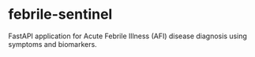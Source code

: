 # febrile-sentinel
FastAPI application for Acute Febrile Illness (AFI) disease diagnosis using symptoms and biomarkers.
